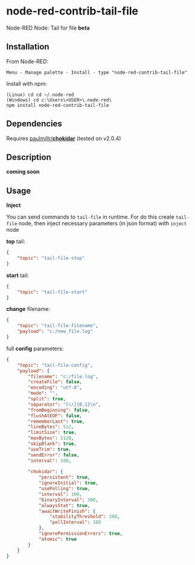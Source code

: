# node-red-contrib-tail-file
Node-RED Node: Tail for file **beta**

## Installation
From Node-RED:
```
Menu - Manage palette - Install - type "node-red-contrib-tail-file"
```
Install with npm:
```
(Linux) cd cd ~/.node-red
(Windows) cd c:\Users\<USER>\.node-red\
npm install node-red-contrib-tail-file
```

## Dependencies
Requires [paulmillr/**chokidar**](https://github.com/paulmillr/chokidar) (tested on v2.0.4)

## Description
**coming soon**

## Usage
**Inject**

You can send commands to `tail-file` in runtime.
For do this create `tail-file` node, then inject necessary parameters (in json format) with `inject` node

**top** tail:
```json
{
    "topic": "tail-file-stop"
}
```

**start** tail:
```json
{
    "topic": "tail-file-start"
}
```

**change** filename:
```json
{
    "topic": "tail-file-filename",
    "payload": "c:/new_file.log"
}
```

full **config** parameters:
```json
{
    "topic": "tail-file-config",
    "payload": {
        "filename": "c:/file.log",
        "createFile": false,
        "encoding": "utf-8",
        "mode": "",
        "split": true,
        "separator": "[\r]{0,1}\n",
        "fromBeginning": false,
        "flushAtEOF": false,
        "rememberLast": true,
        "lineBytes": 512,
        "limitSize": true,
        "maxBytes": 5120,
        "skipBlank": true,
        "useTrim": true,
        "sendError": false,
        "interval": 100,
        
        "chokidar": {
            "persistent": true,
            "ignoreInitial": true,
            "usePolling": true,
            "interval": 100,
            "binaryInterval": 300,
            "alwaysStat": true,
            "awaitWriteFinish": {
                "stabilityThreshold": 200,
                "pollInterval": 100
            },
            "ignorePermissionErrors": true,
            "atomic": true
        }
    }
}
```
